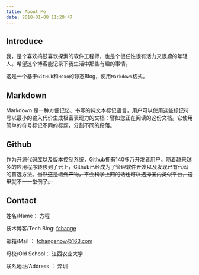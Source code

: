```yaml
---
title: About Me
date: 2018-01-08 11:29:47
---
```

## Introduce
我，是个喜欢捣鼓喜欢探索的软件工程师，也是个很任性很有活力又很*蠢*的年轻人。希望这个博客能记录下我生活中那些有趣的事情。


这是一个基于`GitHub`和`Hexo`的静态Blog，使用`Markdown`格式。

## Markdown
Markdown 是一种方便记忆、书写的纯文本标记语言，用户可以使用这些标记符号以最小的输入代价生成极富表现力的文档：譬如您正在阅读的这份文档。它使用简单的符号标记不同的标题，分割不同的段落。

## Github
作为开源代码库以及版本控制系统，Github拥有140多万开发者用户。随着越来越多的应用程序转移到了云上，Github已经成为了管理软件开发以及发现已有代码的首选方法。~~当然这是墙外产物，不会科学上网的话也可以选择国内类似平台，这里就不一一举例了。~~

## Contact
姓名/Name： 方程

技术博客/Tech Blog: [fchange](https://blog.csdn.net/fcfc0724/)

邮箱/Mail ： fchangenow@163.com

母校/Old School： 江西农业大学

联系地址/Address ： 深圳
